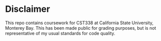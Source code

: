 # Disclaimer

This repo contains coursework for CST338 at California State University, Monterey Bay. This has been made public for grading purposes, but is not representative of my usual standards for code quality.
